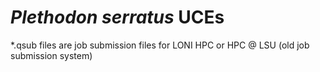 # _Plethodon serratus_ UCEs

*.qsub files are job submission files for LONI HPC or HPC @ LSU (old job submission system)
